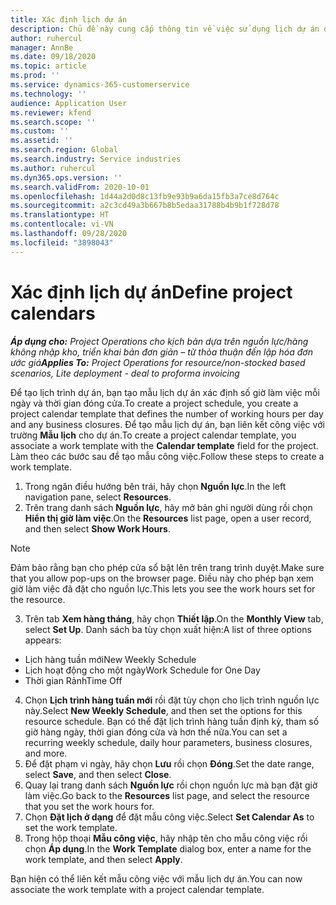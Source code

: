 ```yaml
---
title: Xác định lịch dự án
description: Chủ đề này cung cấp thông tin về việc sử dụng lịch dự án để theo dõi tiến độ dự án.
author: ruhercul
manager: AnnBe
ms.date: 09/18/2020
ms.topic: article
ms.prod: ''
ms.service: dynamics-365-customerservice
ms.technology: ''
audience: Application User
ms.reviewer: kfend
ms.search.scope: ''
ms.custom: ''
ms.assetid: ''
ms.search.region: Global
ms.search.industry: Service industries
ms.author: ruhercul
ms.dyn365.ops.version: ''
ms.search.validFrom: 2020-10-01
ms.openlocfilehash: 1d44a2d0d8c13fb9e93b9a6da15fb3a7ce8d764c
ms.sourcegitcommit: a2c3cd49a3b667b8b5edaa31788b4b9b1f728d78
ms.translationtype: HT
ms.contentlocale: vi-VN
ms.lasthandoff: 09/28/2020
ms.locfileid: "3898043"
---
```

# <a name="define-project-calendars"></a><span data-ttu-id="a2800-103">Xác định lịch dự án</span><span class="sxs-lookup"><span data-stu-id="a2800-103">Define project calendars</span></span>

<span data-ttu-id="a2800-104">_**Áp dụng cho:** Project Operations cho kịch bản dựa trên nguồn lực/hàng không nhập kho, triển khai bản đơn giản – từ thỏa thuận đến lập hóa đơn ước giá_</span><span class="sxs-lookup"><span data-stu-id="a2800-104">_**Applies To:** Project Operations for resource/non-stocked based scenarios, Lite deployment - deal to proforma invoicing_</span></span>

<span data-ttu-id="a2800-105">Để tạo lịch trình dự án, bạn tạo mẫu lịch dự án xác định số giờ làm việc mỗi ngày và thời gian đóng cửa.</span><span class="sxs-lookup"><span data-stu-id="a2800-105">To create a project schedule, you create a project calendar template that defines the number of working hours per day and any business closures.</span></span> <span data-ttu-id="a2800-106">Để tạo mẫu lịch dự án, bạn liên kết công việc với trường **Mẫu lịch** cho dự án.</span><span class="sxs-lookup"><span data-stu-id="a2800-106">To create a project calendar template, you associate a work template with the **Calendar template** field for the project.</span></span> <span data-ttu-id="a2800-107">Làm theo các bước sau để tạo mẫu công việc.</span><span class="sxs-lookup"><span data-stu-id="a2800-107">Follow these steps to create a work template.</span></span>

1. <span data-ttu-id="a2800-108">Trong ngăn điều hướng bên trái, hãy chọn **Nguồn lực**.</span><span class="sxs-lookup"><span data-stu-id="a2800-108">In the left navigation pane, select **Resources**.</span></span> 
2. <span data-ttu-id="a2800-109">Trên trang danh sách **Nguồn lực**, hãy mở bản ghi người dùng rồi chọn **Hiển thị giờ làm việc**.</span><span class="sxs-lookup"><span data-stu-id="a2800-109">On the **Resources** list page, open a user record, and then select **Show Work Hours**.</span></span>

  > [!NOTE]
  > <span data-ttu-id="a2800-110">Đảm bảo rằng bạn cho phép cửa sổ bật lên trên trang trình duyệt.</span><span class="sxs-lookup"><span data-stu-id="a2800-110">Make sure that you allow pop-ups on the browser page.</span></span> <span data-ttu-id="a2800-111">Điều này cho phép bạn xem giờ làm việc đã đặt cho nguồn lực.</span><span class="sxs-lookup"><span data-stu-id="a2800-111">This lets you see the work hours set for the resource.</span></span>
  
3. <span data-ttu-id="a2800-112">Trên tab **Xem hàng tháng**, hãy chọn **Thiết lập**.</span><span class="sxs-lookup"><span data-stu-id="a2800-112">On the **Monthly View** tab, select **Set Up**.</span></span> <span data-ttu-id="a2800-113">Danh sách ba tùy chọn xuất hiện:</span><span class="sxs-lookup"><span data-stu-id="a2800-113">A list of three options appears:</span></span> 

  - <span data-ttu-id="a2800-114">Lịch hàng tuần mới</span><span class="sxs-lookup"><span data-stu-id="a2800-114">New Weekly Schedule</span></span>
  - <span data-ttu-id="a2800-115">Lịch hoạt động cho một ngày</span><span class="sxs-lookup"><span data-stu-id="a2800-115">Work Schedule for One Day</span></span>
  - <span data-ttu-id="a2800-116">Thời gian Rảnh</span><span class="sxs-lookup"><span data-stu-id="a2800-116">Time Off</span></span>

4. <span data-ttu-id="a2800-117">Chọn **Lịch trình hàng tuần mới** rồi đặt tùy chọn cho lịch trình nguồn lực này.</span><span class="sxs-lookup"><span data-stu-id="a2800-117">Select **New Weekly Schedule**, and then set the options for this resource schedule.</span></span> <span data-ttu-id="a2800-118">Bạn có thể đặt lịch trình hàng tuần định kỳ, tham số giờ hàng ngày, thời gian đóng cửa và hơn thế nữa.</span><span class="sxs-lookup"><span data-stu-id="a2800-118">You can set a recurring weekly schedule, daily hour parameters, business closures, and more.</span></span>
5. <span data-ttu-id="a2800-119">Để đặt phạm vi ngày, hãy chọn **Lưu** rồi chọn **Đóng**.</span><span class="sxs-lookup"><span data-stu-id="a2800-119">Set the date range, select **Save**, and then select **Close**.</span></span> 
6. <span data-ttu-id="a2800-120">Quay lại trang danh sách **Nguồn lực** rồi chọn nguồn lực mà bạn đặt giờ làm việc.</span><span class="sxs-lookup"><span data-stu-id="a2800-120">Go back to the **Resources** list page, and select the resource that you set the work hours for.</span></span> 
7. <span data-ttu-id="a2800-121">Chọn **Đặt lịch ở dạng** để đặt mẫu công việc.</span><span class="sxs-lookup"><span data-stu-id="a2800-121">Select **Set Calendar As** to set the work template.</span></span> 
8. <span data-ttu-id="a2800-122">Trong hộp thoại **Mẫu công việc**, hãy nhập tên cho mẫu công việc rồi chọn **Áp dụng**.</span><span class="sxs-lookup"><span data-stu-id="a2800-122">In the **Work Template** dialog box, enter a name for the work template, and then select **Apply**.</span></span> 

<span data-ttu-id="a2800-123">Bạn hiện có thể liên kết mẫu công việc với mẫu lịch dự án.</span><span class="sxs-lookup"><span data-stu-id="a2800-123">You can now associate the work template with a project calendar template.</span></span>
